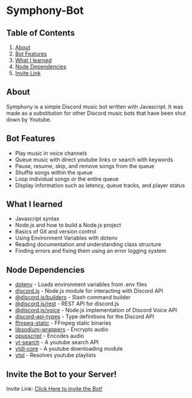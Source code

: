 # Symphony-Bot
## Table of Contents
1. [About](#About)
2. [Bot Features](#Bot-Features)
3. [What I learned](#What-I-learned)
4. [Node Dependencies](#Node-Dependencies)
5. [Invite Link](#Invite-Link)

## About <a name="About"></a>
Symphony is a simple Discord music bot written with Javascript. It was made as a substitution for other Discord music bots that have been shut down by Youtube.

## Bot Features <a name="Bot-Features"></a>
- Play music in voice channels
- Queue music with direct youtube links or search with keywords
- Pause, resume, skip, and remove songs from the queue
- Shuffle songs within the queue
- Loop individual songs or the entire queue
- Display information such as latency, queue tracks, and player status

## What I learned <a name="What-I-learned"></a>
- Javascript syntax
- Node.js and how to build a Node.js project
- Basics of Git and version control
- Using Environment Variables with dotenv
- Reading documentation and understanding class structure
- Finding errors and fixing them using an error logging system

## Node Dependencies <a name="Node-Dependencies"></a>
- [dotenv](https://www.npmjs.com/package/dotenv) - Loads environment variables from .env files
- [discord.js](https://www.npmjs.com/package/discord.js) - Node.js module for interacting with Discord API
- [@discord.js/builders](https://www.npmjs.com/package/@discordjs/builders) - Slash command builder
- [@discord.js/rest](https://www.npmjs.com/package/@discordjs/rest) - REST API for discord.js
- [@discord.js/voice](https://www.npmjs.com/package/@discordjs/voice) - Node.js implementation of Discord Voice API
- [discord-api-types](https://www.npmjs.com/package/discord-api-types) - Type definitions for the Discord API
- [ffmpeg-static](https://www.npmjs.com/package/ffmpeg-static) - FFmpeg static binaries
- [libsodium-wrappers](https://www.npmjs.com/package/libsodium-wrappers) - Encrypts audio
- [opusscript](https://www.npmjs.com/package/opusscript) - Encodes audio
- [yt-search](https://www.npmjs.com/package/yt-search) - A youtube search API
- [ytdl-core](https://www.npmjs.com/package/ytdl-core) - A youtube downloading module
- [ytpl](https://www.npmjs.com/package/ytpl) - Resolves youtube playlists

## Invite the Bot to your Server! <a name="Invite-Link"></a>
Invite Link: [Click Here to invite the Bot!](https://discord.com/api/oauth2/authorize?client_id=908930909355511888&permissions=277062143040&scope=bot%20applications.commands)
